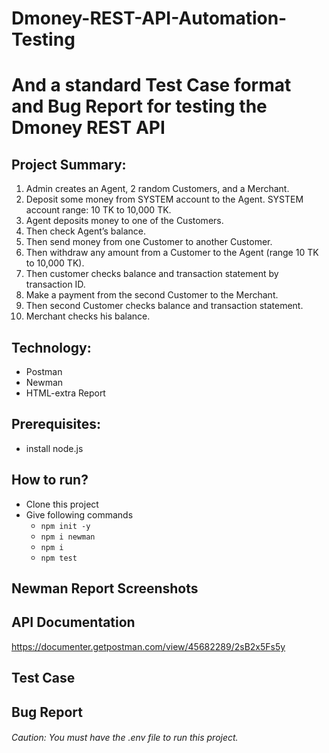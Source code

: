 # Dmoney-REST-API-Automation-Testing

# And a standard Test Case format and Bug Report for testing the Dmoney REST API

## Project Summary:
1. Admin creates an Agent, 2 random Customers, and a Merchant.
2. Deposit some money from SYSTEM account to the Agent. SYSTEM account range: 10 TK to 10,000 TK.
3. Agent deposits money to one of the Customers.
4. Then check Agent’s balance.
5. Then send money from one Customer to another Customer.
6. Then withdraw any amount from a Customer to the Agent (range 10 TK to 10,000 TK).
7. Then customer checks balance and transaction statement by transaction ID.
8. Make a payment from the second Customer to the Merchant.
9. Then second Customer checks balance and transaction statement.
10. Merchant checks his balance.

## Technology:
- Postman
- Newman
- HTML-extra Report

## Prerequisites:
- install node.js

## How to run?
- Clone this project
- Give following commands
  - ```npm init -y```
  - ```npm i newman```
  - ```npm i```
  - ```npm test```

## Newman Report Screenshots


## API Documentation
https://documenter.getpostman.com/view/45682289/2sB2x5Fs5y

## Test Case
## Bug Report


###### Caution: You must have the .env file to run this project.





